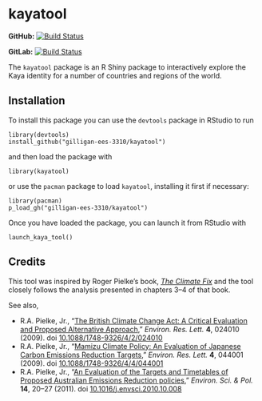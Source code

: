kayatool
========

**GitHub:** [![Build
Status](https://travis-ci.org/gilligan-ees-3310/kayatool.svg?branch=master)](https://github.com/gilligan-ees-3310/kayatool/commits/master)

**GitLab:** [![Build
Status](https://gitlab.jgilligan.org/gilligan_teaching/ees_3310/ees_3310_software/kayatool/badges/master/build.svg)](https://gitlab.jgilligan.org/gilligan_teaching/ees_3310/ees_3310_software/kayatool/commits/master)

The `kayatool` package is an R Shiny package to interactively explore
the Kaya identity for a number of countries and regions of the world.

Installation
------------

To install this package you can use the `devtools` package in RStudio to
run

    library(devtools)
    install_github("gilligan-ees-3310/kayatool")

and then load the package with

    library(kayatool)

or use the `pacman` package to load `kayatool`, installing it first if
necessary:

    library(pacman)
    p_load_gh("gilligan-ees-3310/kayatool")

Once you have loaded the package, you can launch it from RStudio with

    launch_kaya_tool()

Credits
-------

This tool was inspired by Roger Pielke’s book, [*The Climate
Fix*](https://books.google.com/books/about/The_Climate_Fix.html?id=WgcCoYsR41IC)
and the tool closely follows the analysis presented in chapters 3–4 of
that book.

See also,

-   R.A. Pielke, Jr., “[The British Climate Change Act: A Critical
    Evaluation and Proposed Alternative
    Approach](https://doi.org/10.1088/1748-9326/4/2/024010),” *Environ.
    Res. Lett.* **4**, 024010 (2009). doi
    [10.1088/1748-9326/4/2/024010](https://doi.org/10.1088/1748-9326/4/2/024010)
-   R.A. Pielke, Jr., “[Mamizu Climate Policy: An Evaluation of Japanese
    Carbon Emissions Reduction
    Targets](https://doi.org/10.1088/1748-9326/4/4/044001),” *Environ.
    Res. Lett.* **4**, 044001 (2009). doi
    [10.1088/1748-9326/4/4/044001](https://doi.org/10.1088/1748-9326/4/4/044001)
-   R.A. Pielke, Jr., “[An Evaluation of the Targets and Timetables of
    Proposed Australian Emissions Reduction
    policies](https://doi.org/10.1016/j.envsci.2010.10.008),” *Environ.
    Sci. & Pol.* **14**, 20–27 (2011). doi
    [10.1016/j.envsci.2010.10.008](https://doi.org/10.1016/j.envsci.2010.10.008)
